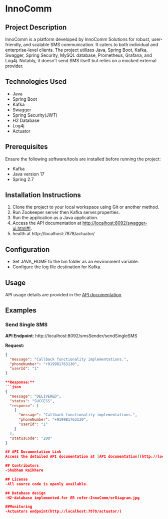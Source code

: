 # InnoComm

## Project Description

InnoComm is a platform developed by InnoComm Solutions for robust, user-friendly, and scalable SMS communication. It caters to both individual and enterprise-level clients. The project utilizes Java, Spring Boot, Kafka, Swagger, Spring Security, MySQL database, Prometheus, Grafana, and Log4j. Notably, it doesn't send SMS itself but relies on a mocked external provider.

## Technologies Used

- Java
- Spring Boot
- Kafka
- Swagger
- Spring Security(JWT)
- H2 Database
- Log4j
- Actuator

## Prerequisites

Ensure the following software/tools are installed before running the project:

- Kafka
- Java version 17
- Spring 2.7

## Installation Instructions

1. Clone the project to your local workspace using Git or another method.
2. Run Zookeeper server then Kafka server.properties.
3. Run the application as a Java application.
4. Access the API documentation at [http://localhost:8092/swagger-ui.html#!](http://localhost:8092/swagger-ui.html#!).
5. health at http://localhost:7878/actuator/
## Configuration

- Set JAVA_HOME to the bin folder as an environment variable.
- Configure the log file destination for Kafka.

## Usage

API usage details are provided in the [API documentation](http://localhost:8092/swagger-ui.html#!).

## Examples

### Send Single SMS

**API Endpoint**: http://localhost:8092/smsSender/sendSingleSMS

**Request:**
```json
{
  "message": "Callback functionality implementations.",
  "phoneNumber": "+919981763130",
  "userId": "1"
}

**Response:**
```json
{
  "message": "DELIVERED",
  "status": "SUCCESS",
  "response": [
    {
      "message": "Callback functionality implementations.",
      "phoneNumber": "+919981763130",
      "userId": "1"
    }
  ],
  "statusCode": "200"
}

## API Documentation Link
Access the detailed API documentation at [API documentation](http://localhost:8092/swagger-ui.html#!).

## Contributors
-Shubham Raikhere

## License
-All source code is openly available.

## Database design
-H2-database implemented.for ER refer:InnoComm/erDiagram.jpg

##Monitoring
-Actuators endpoint(http://localhost:7878/actuator/)